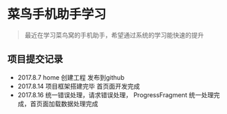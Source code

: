 # 菜鸟手机助手学习
> 最近在学习菜鸟窝的手机助手，希望通过系统的学习能快速的提升

## 项目提交记录
* 2017.8.7 home 创建工程 发布到github
* 2017.8.14 项目框架搭建完毕 首页面开发完成
* 2017.8.16 统一错误处理，请求错误处理，
ProgressFragment 统一处理完成，首页面加载数据处理完成